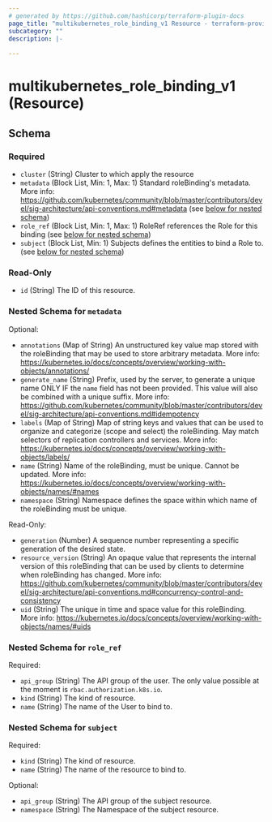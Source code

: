 ```yaml
---
# generated by https://github.com/hashicorp/terraform-plugin-docs
page_title: "multikubernetes_role_binding_v1 Resource - terraform-provider-multikubernetes"
subcategory: ""
description: |-
  
---
```


# multikubernetes_role_binding_v1 (Resource)





<!-- schema generated by tfplugindocs -->
## Schema

### Required

- `cluster` (String) Cluster to which apply the resource
- `metadata` (Block List, Min: 1, Max: 1) Standard roleBinding's metadata. More info: https://github.com/kubernetes/community/blob/master/contributors/devel/sig-architecture/api-conventions.md#metadata (see [below for nested schema](#nestedblock--metadata))
- `role_ref` (Block List, Min: 1, Max: 1) RoleRef references the Role for this binding (see [below for nested schema](#nestedblock--role_ref))
- `subject` (Block List, Min: 1) Subjects defines the entities to bind a Role to. (see [below for nested schema](#nestedblock--subject))

### Read-Only

- `id` (String) The ID of this resource.

<a id="nestedblock--metadata"></a>
### Nested Schema for `metadata`

Optional:

- `annotations` (Map of String) An unstructured key value map stored with the roleBinding that may be used to store arbitrary metadata. More info: https://kubernetes.io/docs/concepts/overview/working-with-objects/annotations/
- `generate_name` (String) Prefix, used by the server, to generate a unique name ONLY IF the `name` field has not been provided. This value will also be combined with a unique suffix. More info: https://github.com/kubernetes/community/blob/master/contributors/devel/sig-architecture/api-conventions.md#idempotency
- `labels` (Map of String) Map of string keys and values that can be used to organize and categorize (scope and select) the roleBinding. May match selectors of replication controllers and services. More info: https://kubernetes.io/docs/concepts/overview/working-with-objects/labels/
- `name` (String) Name of the roleBinding, must be unique. Cannot be updated. More info: https://kubernetes.io/docs/concepts/overview/working-with-objects/names/#names
- `namespace` (String) Namespace defines the space within which name of the roleBinding must be unique.

Read-Only:

- `generation` (Number) A sequence number representing a specific generation of the desired state.
- `resource_version` (String) An opaque value that represents the internal version of this roleBinding that can be used by clients to determine when roleBinding has changed. More info: https://github.com/kubernetes/community/blob/master/contributors/devel/sig-architecture/api-conventions.md#concurrency-control-and-consistency
- `uid` (String) The unique in time and space value for this roleBinding. More info: https://kubernetes.io/docs/concepts/overview/working-with-objects/names/#uids


<a id="nestedblock--role_ref"></a>
### Nested Schema for `role_ref`

Required:

- `api_group` (String) The API group of the user. The only value possible at the moment is `rbac.authorization.k8s.io`.
- `kind` (String) The kind of resource.
- `name` (String) The name of the User to bind to.


<a id="nestedblock--subject"></a>
### Nested Schema for `subject`

Required:

- `kind` (String) The kind of resource.
- `name` (String) The name of the resource to bind to.

Optional:

- `api_group` (String) The API group of the subject resource.
- `namespace` (String) The Namespace of the subject resource.
